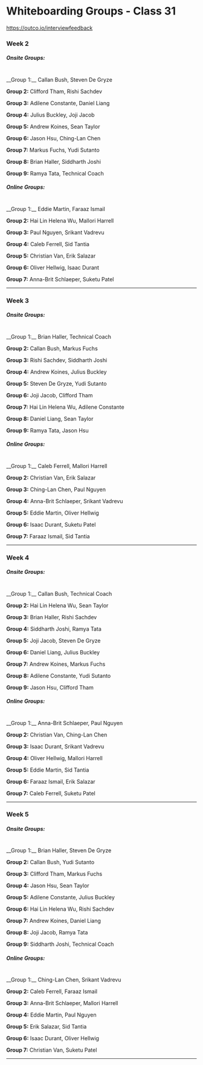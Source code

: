 # Whiteboarding Groups - Class 31

https://outco.io/interviewfeedback

### Week 2

##### Onsite Groups:
<br />
__Group 1:__ Callan Bush, Steven De Gryze

__Group 2:__ Clifford Tham, Rishi Sachdev

__Group 3:__ Adilene Constante, Daniel Liang

__Group 4:__ Julius Buckley, Joji Jacob

__Group 5:__ Andrew Koines, Sean Taylor

__Group 6:__ Jason Hsu, Ching-Lan Chen

__Group 7:__ Markus  Fuchs, Yudi Sutanto

__Group 8:__ Brian Haller, Siddharth Joshi

__Group 9:__ Ramya Tata, Technical Coach

##### Online Groups:
<br />
__Group 1:__ Eddie Martin, Faraaz Ismail

__Group 2:__ Hai Lin Helena Wu, Mallori Harrell

__Group 3:__ Paul Nguyen, Srikant Vadrevu

__Group 4:__ Caleb Ferrell, Sid Tantia

__Group 5:__ Christian Van, Erik Salazar

__Group 6:__ Oliver Hellwig, Isaac Durant

__Group 7:__ Anna-Brit Schlaeper, Suketu Patel

- - -

### Week 3

##### Onsite Groups:
<br />
__Group 1:__ Brian Haller, Technical Coach

__Group 2:__ Callan Bush, Markus  Fuchs

__Group 3:__ Rishi Sachdev, Siddharth Joshi

__Group 4:__ Andrew Koines, Julius Buckley

__Group 5:__ Steven De Gryze, Yudi Sutanto

__Group 6:__ Joji Jacob, Clifford Tham

__Group 7:__ Hai Lin Helena Wu, Adilene Constante

__Group 8:__ Daniel Liang, Sean Taylor

__Group 9:__ Ramya Tata, Jason Hsu

##### Online Groups:
<br />
__Group 1:__ Caleb Ferrell, Mallori Harrell

__Group 2:__ Christian Van, Erik Salazar

__Group 3:__ Ching-Lan Chen, Paul Nguyen

__Group 4:__ Anna-Brit Schlaeper, Srikant Vadrevu

__Group 5:__ Eddie Martin, Oliver Hellwig

__Group 6:__ Isaac Durant, Suketu Patel

__Group 7:__ Faraaz Ismail, Sid Tantia

- - -

### Week 4

##### Onsite Groups:
<br />
__Group 1:__ Callan Bush, Technical Coach

__Group 2:__ Hai Lin Helena Wu, Sean Taylor

__Group 3:__ Brian Haller, Rishi Sachdev

__Group 4:__ Siddharth Joshi, Ramya Tata

__Group 5:__ Joji Jacob, Steven De Gryze

__Group 6:__ Daniel Liang, Julius Buckley

__Group 7:__ Andrew Koines, Markus  Fuchs

__Group 8:__ Adilene Constante, Yudi Sutanto

__Group 9:__ Jason Hsu, Clifford Tham

##### Online Groups:
<br />
__Group 1:__ Anna-Brit Schlaeper, Paul Nguyen

__Group 2:__ Christian Van, Ching-Lan Chen

__Group 3:__ Isaac Durant, Srikant Vadrevu

__Group 4:__ Oliver Hellwig, Mallori Harrell

__Group 5:__ Eddie Martin, Sid Tantia

__Group 6:__ Faraaz Ismail, Erik Salazar

__Group 7:__ Caleb Ferrell, Suketu Patel

- - -

### Week 5

##### Onsite Groups:
<br />
__Group 1:__ Brian Haller, Steven De Gryze

__Group 2:__ Callan Bush, Yudi Sutanto

__Group 3:__ Clifford Tham, Markus  Fuchs

__Group 4:__ Jason Hsu, Sean Taylor

__Group 5:__ Adilene Constante, Julius Buckley

__Group 6:__ Hai Lin Helena Wu, Rishi Sachdev

__Group 7:__ Andrew Koines, Daniel Liang

__Group 8:__ Joji Jacob, Ramya Tata

__Group 9:__ Siddharth Joshi, Technical Coach

##### Online Groups:
<br />
__Group 1:__ Ching-Lan Chen, Srikant Vadrevu

__Group 2:__ Caleb Ferrell, Faraaz Ismail

__Group 3:__ Anna-Brit Schlaeper, Mallori Harrell

__Group 4:__ Eddie Martin, Paul Nguyen

__Group 5:__ Erik Salazar, Sid Tantia

__Group 6:__ Isaac Durant, Oliver Hellwig

__Group 7:__ Christian Van, Suketu Patel

- - -
